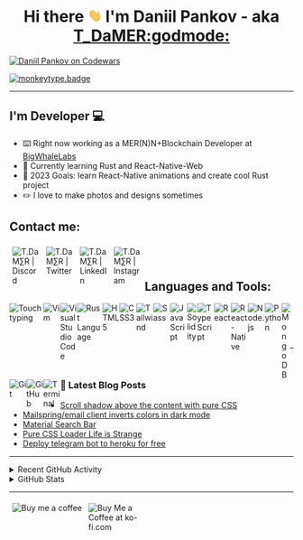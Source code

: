 <h1 align="center">Hi there&nbsp;<img src="https://raw.githubusercontent.com/ABSphreak/ABSphreak/master/gifs/Hi.gif" height="24"> I'm Daniil Pankov - aka <a href="https://taplink.cc/1_damer">T_DaMER:godmode:</a></h1> 


<!-- [![Website](https://img.shields.io/website?label=https://github.com/T-Damer/myPortfolio&style=for-the-badge&url=https%3A%2F%2Fhttps://github.com/T-Damer/myPortfolio)](https://github.com/T-Damer/myPortfolio) -->

<!-- <a href="https://stackoverflow.com/users/14385332/t-damer"><img src="https://stackoverflow.com/users/flair/14385332.png?theme=dark" width="208" height="58" alt="profile for T_DaMER at Stack Overflow, Q&amp;A for professional and enthusiast programmers" title="profile for T_DaMER at Stack Overflow, Q&amp;A for professional and enthusiast programmers"></a> -->

<!-- <a href="https://www.hackthebox.com/badge/image/1376915 -->

<a href="https://www.codewars.com/users/T_DaMER/"><img src="https://www.codewars.com/users/T_DaMER/badges/large" height="28px" alt="Daniil Pankov on Codewars" title="Daniil Pankov on Codewars"></a> 

[![monkeytype.badge]](https://monkeytype.com/profile/t_damer)

---

## I'm Developer 💻

- ⌨️ Right now working as a MER(N)N+Blockchain Developer at [BigWhaleLabs](https://github.com/BigWhaleLabs)
- 🦀 Currently learning Rust and React-Native-Web
- 🏹 2023 Goals: learn React-Native animations and create cool Rust project
- ✏️ I love to make photos and designs sometimes

## Contact me:

[<img style="margin: 5px" align="left" alt="T.DaM∑R | Discord" width="50px" src="https://user-images.githubusercontent.com/49658988/147961619-e55ef10b-ac9a-42e9-b0ea-eea37e5b6674.png" />][discord]
[<img style="margin: 5px" align="left" alt="T.DaM∑R | Twitter" width="50px" src="https://user-images.githubusercontent.com/49658988/147961429-6bf4debe-f7b7-4fc2-b5f6-34c1d72eada6.png" />][twitter]
[<img style="margin: 5px" align="left" alt="T.DaM∑R | LinkedIn" width="50px" src="https://user-images.githubusercontent.com/49658988/147961472-41726a08-9490-4b09-b36d-65ba477e66c8.png" />][linkedin]
[<img style="margin: 5px" align="left" alt="T.DaM∑R | Instagram" width="50px" src="https://user-images.githubusercontent.com/49658988/147961566-4a14ac13-a434-4ee6-ba95-9c0305677847.png" />][instagram]

<br />
<br />

## Languages and Tools:

[<img align="left" alt="Touch typing" width="60px" src="https://user-images.githubusercontent.com/49658988/187408876-981ba985-60dd-4b36-bdb9-0a1138c5c0c1.png" />][thisrepo]
[<img align="left" alt="Vim" width="30px" src="https://user-images.githubusercontent.com/49658988/169137953-8458d8ca-8211-4a9f-a524-7e83c9376ae6.png" />][thisrepo]
[<img align="left" alt="Visual Studio Code" width="30px" src="https://user-images.githubusercontent.com/49658988/147962349-8f85d228-bbbb-4378-859c-19bd8d554165.png" />][thisrepo]
[<img align="left" alt="Rust Language" width="45px" src="https://user-images.githubusercontent.com/49658988/185892420-e7fa3a3a-8791-492a-9877-777b3a6b96c6.png" />][thisrepo]
[<img align="left" alt="HTML5" width="30px" src="https://user-images.githubusercontent.com/49658988/147962335-97f9f47e-9082-433c-8650-deac50c2dc08.png" />][thisrepo]
[<img align="left" alt="CSS3" width="30px" src="https://user-images.githubusercontent.com/49658988/147962309-c3100993-c758-46bb-9518-c353cf4fab47.png" />][thisrepo]
[<img align="left" alt="Tailwind" width="30px" src="https://user-images.githubusercontent.com/49658988/147962285-81f7664a-ccf9-4c1d-89d3-aaa83cac8e1f.png" />][thisrepo]
[<img align="left" alt="Sass" width="30px" src="https://user-images.githubusercontent.com/49658988/147962249-7bac51c8-061b-4248-94ce-29bb54d1e7e7.png" />][thisrepo]
[<img align="left" alt="JavaScript" width="30px" src="https://user-images.githubusercontent.com/49658988/147962219-24c88371-8fe3-4ae7-b367-553f429696bc.png" />][thisrepo]
[<img align="left" alt="Solidity" width="18px" src="https://user-images.githubusercontent.com/49658988/184941161-0dc38e45-ac8b-49c7-a634-56d66a8fa023.png" />][thisrepo]
[<img align="left" alt="TypeScript" width="30px" src="https://user-images.githubusercontent.com/49658988/147963173-63c79011-f036-4cab-b640-8a3302977481.png" />][thisrepo]
[<img align="left" alt="React" width="30px" src="https://user-images.githubusercontent.com/49658988/147962186-03112f17-c3dc-419d-9e03-b8f946a7f259.png" />][thisrepo]
[<img align="left" alt="React-Native" width="30px" src="https://user-images.githubusercontent.com/49658988/214244540-812b9297-d2ba-4bc8-bc6a-3babd040a1fd.png" />][thisrepo]
[<img align="left" alt="Node.js" width="30px" src="https://user-images.githubusercontent.com/49658988/147962164-6c767b2d-ae62-4367-8432-5cf12c5da2c3.png" />][thisrepo]
[<img align="left" alt="Python" width="30px" src="https://user-images.githubusercontent.com/49658988/147962117-b3aa0885-26e3-4623-b97d-56a02ccbc6b0.png" />][thisrepo]
[<img align="left" alt="MongoDB" width="15px" src="https://user-images.githubusercontent.com/49658988/147962638-a8cf1459-370c-41a5-bc8f-3bb53fbec957.png" />][thisrepo]
<br />
<br />
[<img align="left" alt="Git" width="30px" src="https://user-images.githubusercontent.com/49658988/147962068-0df2df18-b71d-43ab-b493-eb68dd92976b.png" />][thisrepo]
[<img align="left" alt="GitHub" width="30px" src="https://user-images.githubusercontent.com/49658988/147961396-9758386d-92e0-4ee3-8903-9c6e3856f495.png"/>][thisrepo]
[<img align="left" alt="Terminal" width="30px" src="https://user-images.githubusercontent.com/49658988/147962041-c7cf07dd-9041-448e-8ca6-9d7421619cfa.png" />][thisrepo]

<br />

---

### 📕 Latest Blog Posts

<!-- BLOG-POST-LIST:START -->
- [Scroll shadow above the content with pure CSS](https://dev.to/tdamer/scroll-shadow-above-the-content-with-pure-css-41a3)
- [Mailspring/email client inverts colors in dark mode](https://dev.to/tdamer/mailspringemail-client-inverts-colors-in-dark-mode-1h4j)
- [Material Search Bar](https://dev.to/tdamer/material-search-bar-2l45)
- [Pure CSS Loader Life is Strange](https://dev.to/tdamer/pure-css-loader-life-is-strange-1bod)
- [Deploy telegram bot to heroku for free](https://dev.to/tdamer/deploy-telegram-bot-to-heroku-for-free-h67)
<!-- BLOG-POST-LIST:END -->

---

<details>
  <summary>Recent GitHub Activity</summary>
  
<!--RECENT_ACTIVITY:start-->
1. ⬆️ Pushed 18 commit(s) to [BigWhaleLabs/ketl-ai-rewrite](https://github.com/BigWhaleLabs/ketl-ai-rewrite)<br>
2. 🎉 Merged PR [#1](https://github.com/BigWhaleLabs/ketl-ai-rewrite/pull/1) in [BigWhaleLabs/ketl-ai-rewrite](https://github.com/BigWhaleLabs/ketl-ai-rewrite)<br>
3. ⬆️ Pushed 3 commit(s) to [BigWhaleLabs/ketl-ai-rewrite](https://github.com/BigWhaleLabs/ketl-ai-rewrite)<br>
4. ⭐ Starred [aardappel/lobster](https://github.com/aardappel/lobster)<br>
5. ⭐ Starred [Zer0CoolX/Fedora-KDE-Minimal-Install-Guide](https://github.com/Zer0CoolX/Fedora-KDE-Minimal-Install-Guide)<br>
<!--RECENT_ACTIVITY:end-->

<!--RECENT_ACTIVITY:last_update-->
Last Updated: Thursday, April 6th, 2023, 1:56:09 PM
<!--RECENT_ACTIVITY:last_update_end-->

</details>

<details>
  <summary>GitHub Stats</summary>
<img align="left" alt="T.DaM∑R's GitHub Stats" src="https://github-readme-stats.vercel.app/api?username=T-Damer&&show_icons=true&title_color=ffffff&icon_color=ffcc33&text_color=ffcc33&bg_color=151515" />
</details>

---

<a href='https://www.buymeacoffee.com/tdamer' target='_blank'><img width='125' src='https://user-images.githubusercontent.com/49658988/160226554-5b151b02-50d3-4889-b92c-189c608dcd0d.png' alt='Buy me a coffee' style="margin: 5px" align="left" /></a>

<a href='https://ko-fi.com/L4L27UGGE' target='_blank'><img width='125' src='https://user-images.githubusercontent.com/49658988/160226750-01f3ff68-7fce-47ec-9ff5-cec270029351.png' alt='Buy Me a Coffee at ko-fi.com' style="margin: 5px" align="left"/></a>
</div>

[website]: https://t-damer.github.io/myPortfolio/#/
[discord]: https://discord.com/users/287475060493516810
[twitter]: https://twitter.com/True_Damer
[instagram]: https://www.instagram.com/t_damer/
[linkedin]: https://linkedin.com/in/t-damer
[thisrepo]: https://github.com/T-Damer/
[monkeytype.badge]: https://img.shields.io/endpoint?style=for-the-badge&url=https%3A%2F%2Fmonkeytype-badge-vhd5lan7mmhz.runkit.sh?message=90wpm
